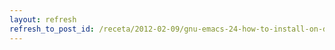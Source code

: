 ```yaml
---
layout: refresh
refresh_to_post_id: /receta/2012-02-09/gnu-emacs-24-how-to-install-on-debian-ubuntu
---
```

